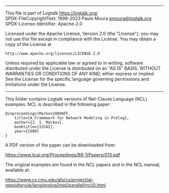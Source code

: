 ________________________________________________________________________

This file is part of Logtalk <https://logtalk.org/>  
SPDX-FileCopyrightText: 1998-2023 Paulo Moura <pmoura@logtalk.org>  
SPDX-License-Identifier: Apache-2.0

Licensed under the Apache License, Version 2.0 (the "License");
you may not use this file except in compliance with the License.
You may obtain a copy of the License at

    http://www.apache.org/licenses/LICENSE-2.0

Unless required by applicable law or agreed to in writing, software
distributed under the License is distributed on an "AS IS" BASIS,
WITHOUT WARRANTIES OR CONDITIONS OF ANY KIND, either express or implied.
See the License for the specific language governing permissions and
limitations under the License.
________________________________________________________________________


This folder contains Logtalk versions of Net-Clause Language (NCL) examples.
NCL is described in the following paper:

	@inproceedings{Markov1989AFF,
		title={A Framework for Network Modeling in Prolog},
		author={Z. I. Markov},
		booktitle={IJCAI},
		year={1989}
	}

A PDF version of the paper can be downloaded from:

https://www.ijcai.org/Proceedings/89-1/Papers/013.pdf

The original examples are found in the NCL papers and in the NCL manual,
available at:

https://www.cs.cmu.edu/afs/cs/project/ai-repository/ai/lang/prolog/impl/parallel/ncl/0.html

